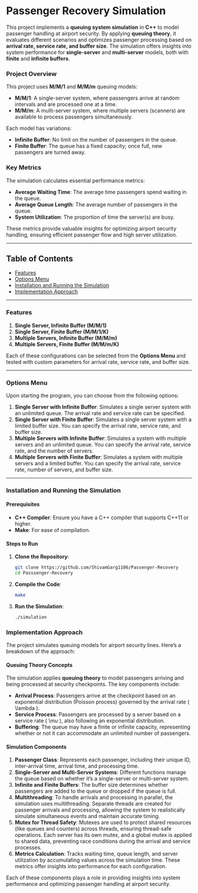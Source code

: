 # Passenger Recovery Simulation

This project implements a **queuing system simulation** in **C++** to model passenger handling at airport security. By applying **queuing theory**, it evaluates different scenarios and optimizes passenger processing based on **arrival rate, service rate, and buffer size**. The simulation offers insights into system performance for **single-server** and **multi-server** models, both with **finite** and **infinite buffers**.

### Project Overview

This project uses **M/M/1** and **M/M/m** queuing models:
- **M/M/1**: A single-server system, where passengers arrive at random intervals and are processed one at a time.
- **M/M/m**: A multi-server system, where multiple servers (scanners) are available to process passengers simultaneously.

Each model has variations:
- **Infinite Buffer**: No limit on the number of passengers in the queue.
- **Finite Buffer**: The queue has a fixed capacity; once full, new passengers are turned away.

### Key Metrics

The simulation calculates essential performance metrics:
- **Average Waiting Time**: The average time passengers spend waiting in the queue.
- **Average Queue Length**: The average number of passengers in the queue.
- **System Utilization**: The proportion of time the server(s) are busy.

These metrics provide valuable insights for optimizing airport security handling, ensuring efficient passenger flow and high server utilization.

---

## Table of Contents
- [Features](#features)
- [Options Menu](#options-menu)
- [Installation and Running the Simulation](#installation-and-running-the-simulation)
- [Implementation Approach](#implementation-approach)
---

### Features

1. **Single Server, Infinite Buffer (M/M/1)**
2. **Single Server, Finite Buffer (M/M/1/K)**
3. **Multiple Servers, Infinite Buffer (M/M/m)**
4. **Multiple Servers, Finite Buffer (M/M/m/K)**

Each of these configurations can be selected from the **Options Menu** and tested with custom parameters for arrival rate, service rate, and buffer size.

---

### Options Menu

Upon starting the program, you can choose from the following options:

1. **Single Server with Infinite Buffer**: Simulates a single server system with an unlimited queue. The arrival rate and service rate can be specified.
2. **Single Server with Finite Buffer**: Simulates a single server system with a limited buffer size. You can specify the arrival rate, service rate, and buffer size.
3. **Multiple Servers with Infinite Buffer**: Simulates a system with multiple servers and an unlimited queue. You can specify the arrival rate, service rate, and the number of servers.
4. **Multiple Servers with Finite Buffer**: Simulates a system with multiple servers and a limited buffer. You can specify the arrival rate, service rate, number of servers, and buffer size.

---

### Installation and Running the Simulation

#### Prerequisites

- **C++ Compiler**: Ensure you have a C++ compiler that supports C++11 or higher.
- **Make**: For ease of compilation.

#### Steps to Run

1. **Clone the Repository**:
   ```bash
   git clone https://github.com/ShivamGarg1106/Passenger-Recovery
   cd Passsenger-Recovery
   ```
2. **Compile the Code**:
    ```bash
    make
    ```
3. **Run the Simulation**:
    ```bash
    ./simulation
    ```
### Implementation Approach

The project simulates queuing models for airport security lines. Here’s a breakdown of the approach:

#### Queuing Theory Concepts

The simulation applies **queuing theory** to model passengers arriving and being processed at security checkpoints. The key components include:
- **Arrival Process**: Passengers arrive at the checkpoint based on an exponential distribution (Poisson process) governed by the arrival rate \( \lambda \).
- **Service Process**: Passengers are processed by a server based on a service rate \( \mu \), also following an exponential distribution.
- **Buffering**: The queue may have a finite or infinite capacity, representing whether or not it can accommodate an unlimited number of passengers.

#### Simulation Components

1. **Passenger Class**: Represents each passenger, including their unique ID, inter-arrival time, arrival time, and processing time.
2. **Single-Server and Multi-Server Systems**: Different functions manage the queue based on whether it’s a single-server or multi-server system.
3. **Infinite and Finite Buffers**: The buffer size determines whether passengers are added to the queue or dropped if the queue is full.
4. **Multithreading**: To handle arrivals and processing in parallel, the simulation uses multithreading. Separate threads are created for passenger arrivals and processing, allowing the system to realistically simulate simultaneous events and maintain accurate timing.
5. **Mutex for Thread Safety**: Mutexes are used to protect shared resources (like queues and counters) across threads, ensuring thread-safe operations. Each server has its own mutex, and a global mutex is applied to shared data, preventing race conditions during the arrival and service processes.
6. **Metrics Calculation**: Tracks waiting time, queue length, and server utilization by accumulating values across the simulation time. These metrics offer insights into performance for each configuration.

Each of these components plays a role in providing insights into system performance and optimizing passenger handling at airport security.



